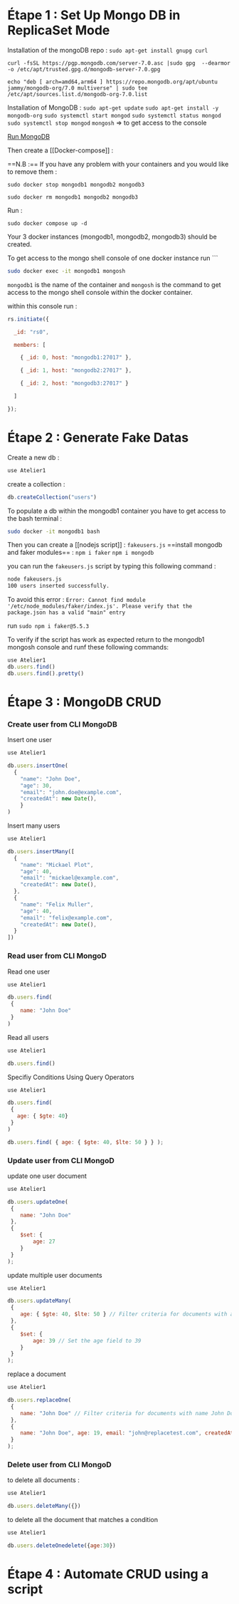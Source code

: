 # Étape 1 : Set Up Mongo DB in ReplicaSet Mode

Installation of the mongoDB repo : 
```sudo apt-get install gnupg curl```

```curl -fsSL https://pgp.mongodb.com/server-7.0.asc |sudo gpg  --dearmor -o /etc/apt/trusted.gpg.d/mongodb-server-7.0.gpg```

```echo "deb [ arch=amd64,arm64 ] https://repo.mongodb.org/apt/ubuntu jammy/mongodb-org/7.0 multiverse" | sudo tee /etc/apt/sources.list.d/mongodb-org-7.0.list```

Installation of MongoDB :
```sudo apt-get update```
```sudo apt-get install -y mongodb-org```
```sudo systemctl start mongod```
```sudo systemctl status mongod```
```sudo systemctl stop mongod```
```mongosh``` => to get access to the console

[Run MongoDB](https://medium.com/@arun0808rana/mongodb-installation-on-debian-12-8001d0dafb56)

Then create a [[Docker-compose]] :

==N.B :==
If you have any problem with your containers and you would like to remove them :
```
sudo docker stop mongodb1 mongodb2 mongodb3 
```

```
sudo docker rm mongodb1 mongodb2 mongodb3
```

Run : 
```
sudo docker compose up -d
```

Your 3 docker instances (mongodb1, mongodb2, mongodb3) should be created. 

To get access to the mongo shell console of one docker instance run ```
``` bash
sudo docker exec -it mongodb1 mongosh
```
`mongodb1` is the name of the container and `mongosh` is the command to get access to the mongo shell console within the docker container.

within this console run :
```javascript
rs.initiate({

  _id: "rs0",

  members: [

    { _id: 0, host: "mongodb1:27017" },

    { _id: 1, host: "mongodb2:27017" },

    { _id: 2, host: "mongodb3:27017" }

  ]

});
```

# Étape 2 : Generate Fake Datas

Create a new db : 
```javascript
use Atelier1
```

create a collection :
```javascript
db.createCollection("users")
```

To populate a db within the mongodb1 container you have to get access to the bash terminal : 
```sh
sudo docker -it mongodb1 bash 
```

Then you can create a [[nodejs script]] : `fakeusers.js`
==install mongodb and faker modules== :
`npm i faker`
`npm i mongodb`

you can run the `fakeusers.js` script by typing this following command : 
```sh
node fakeusers.js
100 users inserted successfully.
```

To avoid this error : `Error: Cannot find module '/etc/node_modules/faker/index.js'. Please verify that the package.json has a valid "main" entry`

run ```sudo npm i faker@5.5.3``` 

To verify if the script has work as expected return to the mongodb1 mongosh console and runf these following commands:

```javascript
use Atelier1
db.users.find()
db.users.find().pretty()
```

# Étape 3 : MongoDB CRUD

### Create user from CLI MongoDB

Insert one user 
``` javascript
use Atelier1

db.users.insertOne(
  {
	"name": "John Doe",
	"age": 30,
	"email": "john.doe@example.com",
	"createdAt": new Date(),   
	}
)
```

Insert many users
```javascript
use Atelier1

db.users.insertMany([
  {
	"name": "Mickael Plot",
	"age": 40,
	"email": "mickael@example.com",
	"createdAt": new Date(),   
  },
  {
	"name": "Felix Muller",
	"age": 40,
	"email": "felix@example.com",
	"createdAt": new Date(),   
  }
])
```

### Read user from CLI MongoD


Read one user 
```javascript
use Atelier1

db.users.find(
 {
	name: "John Doe"
 }
)
```

Read all users
```javascript
use Atelier1

db.users.find()
```

Specifiy Conditions Using Query Operators

```javascript
use Atelier1

db.users.find(
 {
   age: { $gte: 40}
 }
)
```

``` javascript
db.users.find( { age: { $gte: 40, $lte: 50 } } );
```

### Update user from CLI MongoD

update one user document
``` javascript
use Atelier1

db.users.updateOne(
 {
	name: "John Doe"
 },
 {
	$set: {
		age: 27
	}
 }
);
```

update multiple user documents
``` javascript
use Atelier1

db.users.updateMany(
 {
	age: { $gte: 40, $lte: 50 } // Filter criteria for documents with age between 40 & 50
 },
 {
	$set: {
		age: 39 // Set the age field to 39
	}
 }
);
```

replace a document 
``` javascript
use Atelier1

db.users.replaceOne(
 {
	name: "John Doe" // Filter criteria for documents with name John Doe
 },
 {
	name: "John Doe", age: 19, email: "john@replacetest.com", createdAt: new Date()
 }
);
```
### Delete user from CLI MongoD
to delete all documents : 
```javascript
use Atelier1

db.users.deleteMany({})
```

to delete all the document that matches a condition
```javascript
use Atelier1

db.users.deleteOnedelete({age:30})
```

# Étape 4 : Automate CRUD using a script
